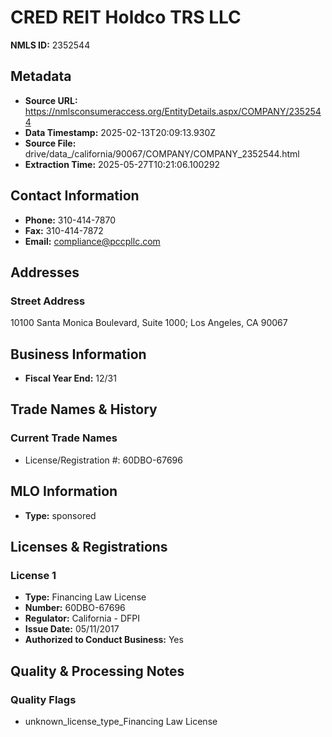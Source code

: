 # CRED REIT Holdco TRS LLC

**NMLS ID:** 2352544

## Metadata
- **Source URL:** https://nmlsconsumeraccess.org/EntityDetails.aspx/COMPANY/2352544
- **Data Timestamp:** 2025-02-13T20:09:13.930Z
- **Source File:** drive/data_/california/90067/COMPANY/COMPANY_2352544.html
- **Extraction Time:** 2025-05-27T10:21:06.100292

## Contact Information
- **Phone:** 310-414-7870
- **Fax:** 310-414-7872
- **Email:** compliance@pccpllc.com

## Addresses
### Street Address
10100 Santa Monica Boulevard, Suite 1000; Los Angeles, CA 90067

## Business Information
- **Fiscal Year End:** 12/31

## Trade Names & History
### Current Trade Names
- License/Registration #: 60DBO-67696

## MLO Information
- **Type:** sponsored

## Licenses & Registrations

### License 1
- **Type:** Financing Law License
- **Number:** 60DBO-67696
- **Regulator:** California - DFPI
- **Issue Date:** 05/11/2017
- **Authorized to Conduct Business:** Yes

## Quality & Processing Notes
### Quality Flags
- unknown_license_type_Financing Law License
